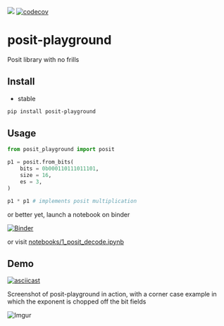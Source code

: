 <a href="https://github.com/urbanij/posit-playground/actions"><img src="https://github.com/urbanij/posit-playground/actions/workflows/main.yml/badge.svg"></a>
[![codecov](https://codecov.io/gh/urbanij/posit-playground/branch/main/graph/badge.svg?token=U37RUDDRN1)](https://codecov.io/gh/urbanij/posit-playground)

# posit-playground

Posit library with no frills

## Install

- stable

```sh
pip install posit-playground
```

<!-- - main

```sh
pip install git+https://github.com/urbanij/posit-playground.git
``` -->

## Usage

```python
from posit_playground import posit

p1 = posit.from_bits(
    bits = 0b000110111011101, 
    size = 16, 
    es = 3,
)

p1 * p1 # implements posit multiplication
```

or better yet, launch a notebook on binder 

[![Binder](https://mybinder.org/badge_logo.svg)](https://mybinder.org/v2/gh/urbanij/posit-playground/HEAD?labpath=notebooks%2F1_posit_decode.ipynb)

or visit [notebooks/1_posit_decode.ipynb](https://github.com/urbanij/posit-playground/blob/main/notebooks/1_posit_decode.ipynb)


## Demo

[![asciicast](https://asciinema.org/a/455652.svg)](https://asciinema.org/a/455652)


Screenshot of posit-playground in action, with a corner case example in which the exponent is chopped off the bit fields

![Imgur](https://imgur.com/0M8USPC.jpg)

